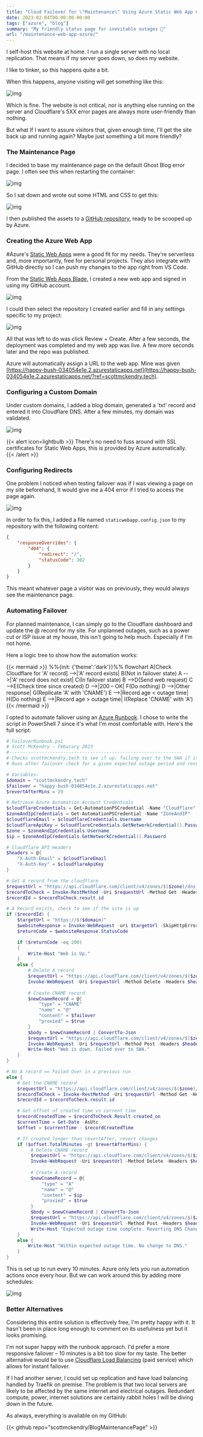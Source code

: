 ```yaml
---
title: "Cloud Failover for \"Maintenance\" Using Azure Static Web App & Runbook"
date: 2023-02-04T00:00:00-00:00
tags: ["azure", "blog"]
summary: "My friendly status page for inevitable outages 🚧"
url: "/maintenance-web-app-azure/"
---
```


I self-host this website at home. I run a single server with no local replication. That means if my server goes down, so does my website.

I like to tinker, so this happens quite a bit.

When this happens, anyone visiting will get something like this:

![img](img/blog-failover/outage.webp)

Which is fine. The website is not critical, nor is anything else running on the server and Cloudflare's 5XX error pages are always more user-friendly than nothing.

But what If I want to assure visitors that, given enough time, I'll get the site back up and running again? Maybe just something a bit more friendly?

### The Maintenance Page

I decided to base my maintenance page on the default Ghost Blog error page. I often see this when restarting the container:

![img](img/blog-failover/ghost-error.webp)

So I sat down and wrote out some HTML and CSS to get this:

![img](img/blog-failover/maintenance.webp)

I then published the assets to a [GitHub repository](https://github.com/scottmckendry/BlogMaintenancePage?ref=scottmckendry.tech), ready to be scooped up by Azure.

### Creating the Azure Web App

#Azure's [Static Web Apps](https://learn.microsoft.com/en-us/azure/static-web-apps/overview?ref=scottmckendry.tech) were a good fit for my needs. They're serverless and, more importantly, free for personal projects. They also integrate with GitHub directly so I can push my changes to the app right from VS Code.

From the [Static Web Apps Blade](https://portal.azure.com/?quickstart=True&ref=scottmckendry.tech#view/HubsExtension/BrowseResource/resourceType/Microsoft.Web%2FStaticSites), I created a new web app and signed in using my GitHub account.

![img](img/blog-failover/create-web-app.webp)

I could then select the repository I created earlier and fill in any settings specific to my project:

![img](img/blog-failover/create-web-app-2.webp)

All that was left to do was click Review + Create. After a few seconds, the deployment was completed and my web app was live. A few more seconds later and the repo was published.

Azure will automatically assign a URL to the web app. Mine was given [https://happy-bush-034054e1e.2.azurestaticapps.net](https://happy-bush-034054e1e.2.azurestaticapps.net/?ref=scottmckendry.tech).

### Configuring a Custom Domain

Under custom domains, I added a blog domain, generated a 'txt' record and entered it into Cloudflare DNS. After a few minutes, my domain was validated.

![img](img/blog-failover/custom-domain.webp)

{{< alert icon=lightbulb >}}
There's no need to fuss around with SSL certificates for Static Web Apps, this is provided by Azure automatically. 
{{< /alert >}}

### Configuring Redirects

One problem I noticed when testing failover was if I was viewing a page on my site beforehand, It would give me a 404 error if I tried to access the page again.

![img](img/blog-failover/404.webp)

In order to fix this, I added a file named `staticwebapp.config.json` to my repository with the following content:

```json
{
    "responseOverrides": {
        "404": {
            "redirect": "/",
            "statusCode": 302
        }
    }
}
```

This meant whatever page a visitor was on previously, they would always see the maintenance page.

### Automating Failover

For planned maintenance, I can simply go to the Cloudflare dashboard and update the @ record for my site. For unplanned outages, such as a power cut or ISP issue at my house, this isn't going to help much. Especially if I'm not home.

Here a logic tree to show how the automation works:

{{< mermaid >}}
%%{init: {'theme':'dark'}}%%
flowchart
    A[Check Cloudflare for 'A' record] -->|'A' record exists| B(Not in failover state)
    A -->|'A' record does not exist| C(In failover state)
    B -->D(Send web request)
    C -->E(Check time since created)
    D -->|200 – OK| F(Do nothing)
    D -->|Other response| G(Replicate 'A' with 'CNAME')
    E -->|Record age < outage time| H(Do nothing)
    E -->|Record age > outage time| I(Replace 'CNAME' with 'A')
{{< /mermaid >}}

I opted to automate failover using an [Azure Runbook](https://learn.microsoft.com/en-us/azure/automation/overview?ref=scottmckendry.tech). I chose to write the script in PowerShell 7 since it's what I'm most comfortable with. Here's the full script:

```powershell
# FailoverRunbook.ps1
# Scott McKendry - Feburary 2023
#----------------------------------------------------------------
# Checks scottmckendry.tech to see if up, failing over to the SWA if it is down.
# Runs after failover check for a given expected outage period and revert the changes after that period completes.

# Variables:
$domain = "scottmckendry.tech"
$failover = "happy-bush-034054e1e.2.azurestaticapps.net"
$revertAfterMins = 29

# Retrieve Azure Automation Account Credentials
$cloudflareCredentials = Get-AutomationPSCredential -Name "Cloudflare"
$zoneAndIpCredentials = Get-AutomationPSCredential -Name "ZoneAndIP"
$cloudflareEmail = $cloudflareCredentials.Username
$cloudflareApiKey = $cloudflareCredentials.GetNetworkCredential().Password
$zone = $zoneAndIpCredentials.Username
$ip = $zoneAndIpCredentials.GetNetworkCredential().Password

# Cloudflare API Headers
$headers = @{
    "X-Auth-Email" = $cloudflareEmail
    "X-Auth-Key" = $cloudflareApiKey
}

# Get A record from the cloudflare
$requestUrl = "https://api.cloudflare.com/client/v4/zones/$($zone)/dns_records/?name=$($domain)&type=A"
$recordToCheck = Invoke-RestMethod -Uri $requestUrl -Method Get -Headers $headers
$recordId = $recordToCheck.result.id

# A Record exists, check to see if the site is up
if ($recordId) {
    $targetUrl = "https://$($domain)"
    $websiteResponse = Invoke-WebRequest -uri $targetUrl -SkipHttpErrorCheck
    $returnCode = $websiteResponse.StatusCode

    if ($returnCode -eq 200)
    {
        Write-Host "Web is Up."
    }
    else {
        # Delete A record
        $requestUrl = "https://api.cloudflare.com/client/v4/zones/$($zone)/dns_records/$recordId"
        Invoke-WebRequest -Uri $requestUrl -Method Delete -Headers $headers | Out-Null
        
        # Create CNAME record
        $newCnameRecord = @{
            "type" = "CNAME"
            "name" = "@"
            "content" = $failover
            "proxied" = $true
        }
        $body = $newCnameRecord | ConvertTo-Json
        $requestUrl = "https://api.cloudflare.com/client/v4/zones/$($zone)/dns_records"
        Invoke-WebRequest -Uri $requestUrl -Method Post -Headers $headers -Body $body -ContentType "application/json" | Out-Null
        Write-Host "Web is down. Failed over to SWA."
    }
}

# No A record == Failed Over in a previous run
else {
    # Get the CNAME record
    $requestUrl = "https://api.cloudflare.com/client/v4/zones/$($zone)/dns_records/?name=$($domain)&type=CNAME"
    $recordToCheck = Invoke-RestMethod -Uri $requestUrl -Method Get -Headers $headers
    $recordId = $recordToCheck.result.id

    # Get offset of created time vs current time
    $recordCreatedTime = $recordToCheck.Result.created_on
    $currentTime = Get-Date -AsUtc
    $offset = $currentTime - $recordCreatedTime

    # If created longer than revertAfter, revert changes
    if ($offset.TotalMinutes -gt $revertAfterMins) {
         # Delete CNAME record
         $requestUrl = "https://api.cloudflare.com/client/v4/zones/$($zone)/dns_records/$recordId"
         Invoke-WebRequest -Uri $requestUrl -Method Delete -Headers $headers | Out-Null
         
         # Create A record
         $newCnameRecord = @{
             "type" = "A"
             "name" = "@"
             "content" = $ip
             "proxied" = $true
         }
         $body = $newCnameRecord | ConvertTo-Json
         $requestUrl = "https://api.cloudflare.com/client/v4/zones/$($zone)/dns_records"
         Invoke-WebRequest -Uri $requestUrl -Method Post -Headers $headers -Body $body -ContentType "application/json" | Out-Null
         Write-Host "Expected outage time complete. Reverting DNS Changes"
    }
    else {
        Write-Host "Within expected outage time. No change to DNS."
    }
}
```

This is set up to run every 10 minutes. Azure only lets you run automation actions once every hour. But we can work around this by adding more schedules:

![img](img/blog-failover/schedules.webp)

### Better Alternatives

Considering this entire solution is effectively free, I'm pretty happy with it. It hasn't been in place long enough to comment on its usefulness yet but it looks promising.

I'm not super happy with the runbook approach. I'd prefer a more responsive failover – 10 minutes is a bit too slow for my taste. The better alternative would be to use [Cloudflare Load Balancing](https://www.cloudflare.com/en-gb/load-balancing/?ref=scottmckendry.tech) (paid service) which allows for instant failover.️

If I had another server, I could set up replication and have load balancing handled by Traefik on premise. The problem is that two local servers are likely to be affected by the same internet and electrical outages. Redundant compute, power, internet solutions are certainly rabbit holes I will be diving down in the future.

As always, everything is available on my GitHub:

{{< github repo="scottmckendry/BlogMaintenancePage" >}}
